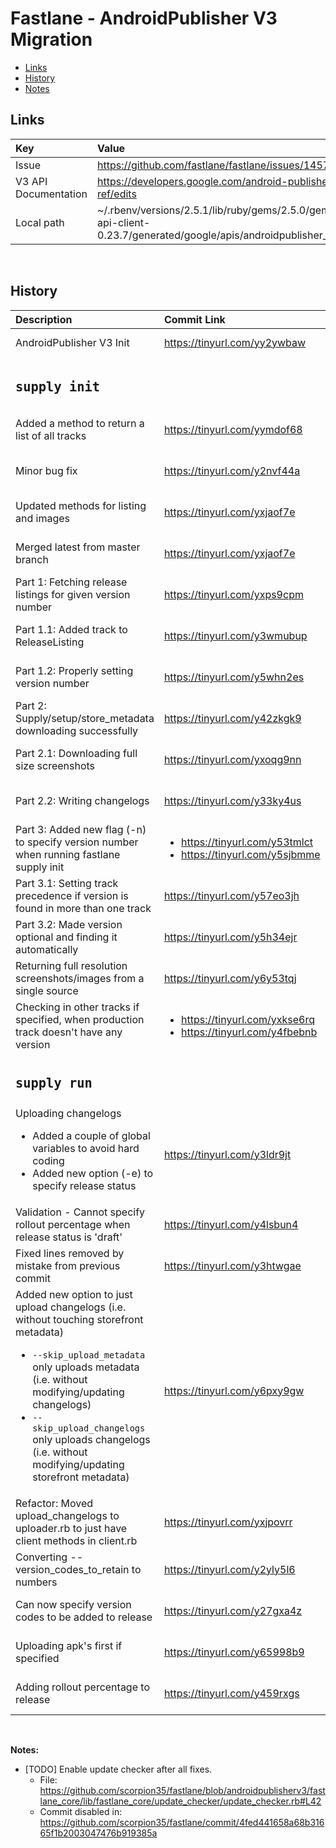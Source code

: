 # Fastlane - AndroidPublisher V3 Migration

* [Links](#links)
* [History](#history)
* [Notes](#notes)

## Links
  | Key    | Value        |
  | :----      |:------------ |
  | Issue      | https://github.com/fastlane/fastlane/issues/14573  |
  | V3 API Documentation        | https://developers.google.com/android-publisher/api-ref/edits   |
  | Local path        | ~/.rbenv/versions/2.5.1/lib/ruby/gems/2.5.0/gems/google-api-client-0.23.7/generated/google/apis/androidpublisher_v3/   |

<br> 

## History
  | Description    | Commit Link        | Date    |
  | :----      |:------------ |:----      |
  | AndroidPublisher V3 Init        | https://tinyurl.com/yy2ywbaw   | Jul 7, 2019        |
  | <h2>`supply init`</h2> |  |  |
  | Added a method to return a list of all tracks      | https://tinyurl.com/yymdof68  | Jul 26, 2019      |
  | Minor bug fix | https://tinyurl.com/y2nvf44a  | Aug 2, 2019 |
  | Updated methods for listing and images | https://tinyurl.com/yxjaof7e  | Aug 2, 2019 |
  | Merged latest from master branch | https://tinyurl.com/yxjaof7e  | Aug 3, 2019 |
  | Part 1: Fetching release listings for given version number | https://tinyurl.com/yxps9cpm  | Aug 4, 2019 |
  | Part 1.1: Added track to ReleaseListing | https://tinyurl.com/y3wmubup  | Aug 4, 2019 |
  | Part 1.2: Properly setting version  number | https://tinyurl.com/y5whn2es | Aug 4, 2019 |
  | Part 2: Supply/setup/store_metadata downloading successfully | https://tinyurl.com/y42zkgk9 | Aug 4, 2019 |
  | Part 2.1: Downloading full size screenshots | https://tinyurl.com/yxoqg9nn | Aug 4, 2019 |
  | Part 2.2: Writing changelogs | https://tinyurl.com/y33ky4us | Aug 4, 2019 |
  | Part 3: Added new flag (-n) to specify version number when running fastlane supply init | <ul><li>https://tinyurl.com/y53tmlct</li><li>https://tinyurl.com/y5sjbmme</li></ul> | Aug 4, 2019 |
  | Part 3.1: Setting track precedence if version is found in more than one track | https://tinyurl.com/y57eo3jh | Aug 4, 2019 |
  | Part 3.2: Made version optional and finding it automatically | https://tinyurl.com/y5h34ejr | Aug 4, 2019 |
  | Returning full resolution screenshots/images from a single source | https://tinyurl.com/y6y53tqj | Aug 4, 2019 |
  | Checking in other tracks if specified, when production track doesn't have any version | <ul><li>https://tinyurl.com/yxkse6rq</li><li>https://tinyurl.com/y4fbebnb</li></ul> | Aug 17, 2019 |
  | <h2>`supply run`</h2> |  |  |
  | Uploading changelogs<ul><li>Added a couple of global variables to avoid hard coding</li><li>Added new option (-e) to specify release status</li></ul> | https://tinyurl.com/y3ldr9jt | Aug 17, 2019 |
  | Validation - Cannot specify rollout percentage when release status is 'draft'  | https://tinyurl.com/y4lsbun4 | Aug 17, 2019 |
  | Fixed lines removed by mistake from previous commit | https://tinyurl.com/y3htwgae | Aug 17, 2019 |
  | Added new option to just upload changelogs (i.e. without touching storefront metadata)<ul><li>`--skip_upload_metadata` only uploads metadata (i.e. without modifying/updating changelogs)</li><li>`--skip_upload_changelogs` only uploads changelogs (i.e. without modifying/updating storefront metadata) </li></ul> | https://tinyurl.com/y6pxy9gw | Aug 18, 2019 |
  | Refactor: Moved upload_changelogs to uploader.rb to just have client methods in client.rb | https://tinyurl.com/yxjpovrr | Aug 18, 2019 |
  | Converting --version_codes_to_retain to numbers | https://tinyurl.com/y2yly5l6 | Aug 18, 2019 |
  | Can now specify version codes to be added to release | https://tinyurl.com/y27gxa4z | Aug 18, 2019 |
  | Uploading apk's first if specified | https://tinyurl.com/y65998b9 | Aug 19, 2019 |
  | Adding rollout percentage to release | https://tinyurl.com/y459rxgs | Aug 20, 2019 |

<br>

**Notes:**

  - [TODO] Enable update checker after all fixes.
    - File: https://github.com/scorpion35/fastlane/blob/androidpublisherv3/fastlane_core/lib/fastlane_core/update_checker/update_checker.rb#L42
    - Commit disabled in: https://github.com/scorpion35/fastlane/commit/4fed441658a68b31665f1b2003047476b919385a
